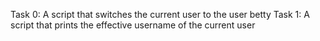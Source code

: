 Task 0: A script that switches the current user to the user betty
Task 1: A script that prints the effective username of the current user
